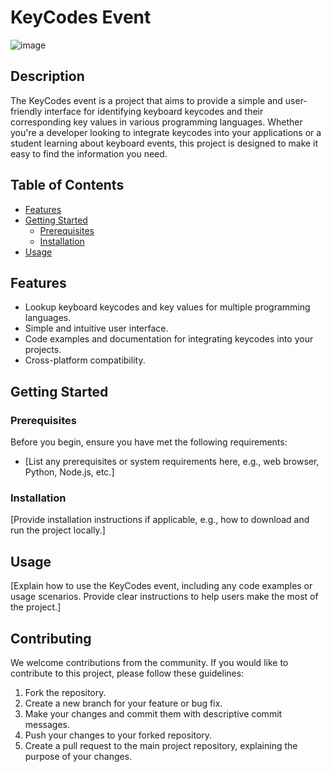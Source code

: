 # KeyCodes Event
![image](https://github.com/sandeshpy613/event-KeyCodes/assets/109367533/7dba50f7-e3ed-4dde-8ad8-0634e5140206)


## Description

The KeyCodes event is a project that aims to provide a simple and user-friendly interface for identifying keyboard keycodes and their corresponding key values in various programming languages. Whether you're a developer looking to integrate keycodes into your applications or a student learning about keyboard events, this project is designed to make it easy to find the information you need.

## Table of Contents

- [Features](#features)
- [Getting Started](#getting-started)
  - [Prerequisites](#prerequisites)
  - [Installation](#installation)
- [Usage](#usage)


## Features

- Lookup keyboard keycodes and key values for multiple programming languages.
- Simple and intuitive user interface.
- Code examples and documentation for integrating keycodes into your projects.
- Cross-platform compatibility.

## Getting Started

### Prerequisites

Before you begin, ensure you have met the following requirements:

- [List any prerequisites or system requirements here, e.g., web browser, Python, Node.js, etc.]

### Installation

[Provide installation instructions if applicable, e.g., how to download and run the project locally.]

## Usage

[Explain how to use the KeyCodes event, including any code examples or usage scenarios. Provide clear instructions to help users make the most of the project.]

## Contributing

We welcome contributions from the community. If you would like to contribute to this project, please follow these guidelines:

1. Fork the repository.
2. Create a new branch for your feature or bug fix.
3. Make your changes and commit them with descriptive commit messages.
4. Push your changes to your forked repository.
5. Create a pull request to the main project repository, explaining the purpose of your changes.

